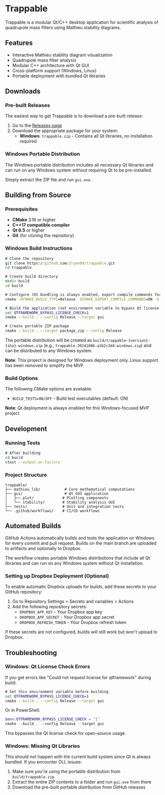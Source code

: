 # Trappable

Trappable is a modular Qt/C++ desktop application for scientific analysis of quadrupole mass filters using Mathieu stability diagrams.

## Features

- Interactive Mathieu stability diagram visualization
- Quadrupole mass filter analysis
- Modular C++ architecture with Qt GUI
- Cross-platform support (Windows, Linux)
- Portable deployment with bundled Qt libraries

## Downloads

### Pre-built Releases

The easiest way to get Trappable is to download a pre-built release:

1. Go to the [Releases page](https://github.com/2ryan09/trappable/releases)
2. Download the appropriate package for your system:
   - **Windows**: `trappable.zip` - Contains all Qt libraries, no installation required

### Windows Portable Distribution

The Windows portable distribution includes all necessary Qt libraries and can run on any Windows system without requiring Qt to be pre-installed.

Simply extract the ZIP file and run `gui.exe`.

## Building from Source

### Prerequisites

- **CMake** 3.16 or higher
- **C++17 compatible compiler**
- **Qt 6.5** or higher
- **Git** (for cloning the repository)

### Windows Build Instructions

```cmd
# Clone the repository
git clone https://github.com/2ryan09/trappable.git
cd trappable

# Create build directory
mkdir build
cd build

# Configure (Qt bundling is always enabled, export compile commands for clang-tidy)
cmake -DCMAKE_BUILD_TYPE=Release -DCMAKE_EXPORT_COMPILE_COMMANDS=ON -G "Visual Studio 17 2022" -A x64 ..

# Build the application (set environment variable to bypass Qt license check)
set QTFRAMEWORK_BYPASS_LICENSE_CHECK=1
cmake --build . --config Release --target gui

# Create portable ZIP package
cmake --build . --target package_zip --config Release
```

The portable distribution will be created as `build/trappable-{version}-{sha}-windows.zip` (e.g., `trappable-20241006-a1b2c3d4-windows.zip`) and can be distributed to any Windows system.

**Note**: This project is designed for Windows deployment only. Linux support has been removed to simplify the MVP.

### Build Options

The following CMake options are available:

- `BUILD_TESTS=ON/OFF` - Build test executables (default: ON)

**Note**: Qt deployment is always enabled for this Windows-focused MVP project.

## Development

### Running Tests

```cmd
# After building
cd build
ctest --output-on-failure
```

### Project Structure

```
trappable/
├── mathieu_lib/           # Core mathematical computations
├── gui/                   # Qt GUI application
│   ├── plot/             # Plotting components
│   └── stability/        # Stability analysis GUI
├── tests/                # Unit and integration tests
└── .github/workflows/    # CI/CD workflows
```

## Automated Builds

GitHub Actions automatically builds and tests the application on Windows for every commit and pull request. Builds on the main branch are uploaded to artifacts and optionally to Dropbox.

The workflow creates portable Windows distributions that include all Qt libraries and can run on any Windows system without Qt installation.

### Setting up Dropbox Deployment (Optional)

To enable automatic Dropbox uploads for builds, add these secrets to your GitHub repository:

1. Go to Repository Settings > Secrets and variables > Actions
2. Add the following repository secrets:
   - `DROPBOX_APP_KEY` - Your Dropbox app key
   - `DROPBOX_APP_SECRET` - Your Dropbox app secret  
   - `DROPBOX_REFRESH_TOKEN` - Your Dropbox refresh token

If these secrets are not configured, builds will still work but won't upload to Dropbox.

## Troubleshooting

### Windows: Qt License Check Errors

If you get errors like "Could not request license for qtframework" during build:

```cmd
# Set this environment variable before building
set QTFRAMEWORK_BYPASS_LICENSE_CHECK=1
cmake --build . --config Release --target gui
```

Or in PowerShell:
```powershell
$env:QTFRAMEWORK_BYPASS_LICENSE_CHECK = "1"
cmake --build . --config Release --target gui
```

This bypasses the Qt license check for open-source usage.

### Windows: Missing Qt Libraries

This should not happen with the current build system since Qt is always bundled. If you encounter DLL issues:

1. Make sure you're using the portable distribution from `build/trappable.zip`
2. Extract the entire ZIP contents to a folder and run `gui.exe` from there
3. Download the pre-built portable distribution from GitHub releases

